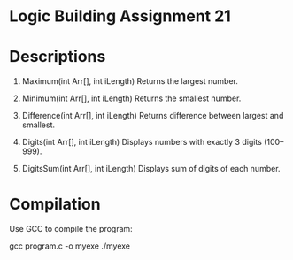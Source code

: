 # Logic Building Assignment 21

# Descriptions

1. Maximum(int Arr[], int iLength)
   Returns the largest number.

2. Minimum(int Arr[], int iLength)
   Returns the smallest number.

3. Difference(int Arr[], int iLength)
   Returns difference between largest and smallest.

4. Digits(int Arr[], int iLength)
   Displays numbers with exactly 3 digits (100–999).

5. DigitsSum(int Arr[], int iLength)
   Displays sum of digits of each number.

# Compilation

Use GCC to compile the program:

gcc program.c -o myexe
./myexe
